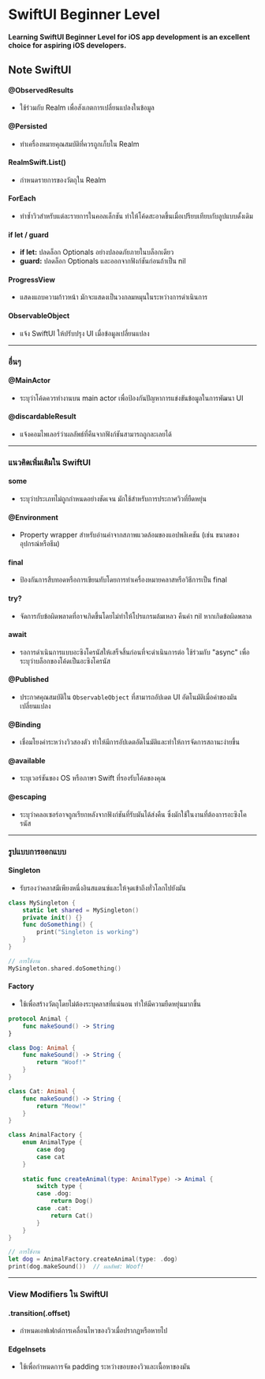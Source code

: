 # SwiftUI Beginner Level 
#### Learning SwiftUI Beginner Level for iOS app development is an excellent choice for aspiring iOS developers.

## Note SwiftUI

#### @ObservedResults
- ใช้ร่วมกับ Realm เพื่อสังเกตการเปลี่ยนแปลงในข้อมูล

#### @Persisted
- ทำเครื่องหมายคุณสมบัติที่ควรถูกเก็บใน Realm

#### RealmSwift.List<Item>()
- กำหนดรายการของวัตถุใน Realm

#### ForEach
- ทำซ้ำวิวสำหรับแต่ละรายการในคอลเล็กชัน ทำให้โค้ดสะอาดขึ้นเมื่อเปรียบเทียบกับลูปแบบดั้งเดิม

#### if let / guard
- **if let:** ปลดล็อก Optionals อย่างปลอดภัยภายในบล็อกเดียว
- **guard:** ปลดล็อก Optionals และออกจากฟังก์ชันก่อนถ้าเป็น nil

#### ProgressView
- แสดงแถบความก้าวหน้า มักจะแสดงเป็นวงกลมหมุนในระหว่างการดำเนินการ

#### ObservableObject
- แจ้ง SwiftUI ให้ปรับปรุง UI เมื่อข้อมูลเปลี่ยนแปลง

---

### อื่นๆ

#### @MainActor
- ระบุว่าโค้ดควรทำงานบน main actor เพื่อป้องกันปัญหาการแข่งขันข้อมูลในการพัฒนา UI

#### @discardableResult
- แจ้งคอมไพเลอร์ว่าผลลัพธ์ที่คืนจากฟังก์ชันสามารถถูกละเลยได้

---

### แนวคิดเพิ่มเติมใน SwiftUI

#### some
- ระบุว่าประเภทไม่ถูกกำหนดอย่างชัดเจน มักใช้สำหรับการประกาศวิวที่ยืดหยุ่น

#### @Environment
- Property wrapper สำหรับอ่านค่าจากสภาพแวดล้อมของแอปพลิเคชัน (เช่น ขนาดของอุปกรณ์หรือธีม)

#### final
- ป้องกันการสืบทอดหรือการเขียนทับโดยการทำเครื่องหมายคลาสหรือวิธีการเป็น final

#### try?
- จัดการกับข้อผิดพลาดที่อาจเกิดขึ้นโดยไม่ทำให้โปรแกรมล้มเหลว คืนค่า nil หากเกิดข้อผิดพลาด

#### await
- รอการดำเนินการแบบอะซิงโครนัสให้เสร็จสิ้นก่อนที่จะดำเนินการต่อ ใช้ร่วมกับ "async" เพื่อระบุว่าบล็อกของโค้ดเป็นอะซิงโครนัส

#### @Published
- ประกาศคุณสมบัติใน `ObservableObject` ที่สามารถอัปเดต UI อัตโนมัติเมื่อค่าของมันเปลี่ยนแปลง

#### @Binding
- เชื่อมโยงค่าระหว่างวิวสองตัว ทำให้มีการอัปเดตอัตโนมัติและทำให้การจัดการสถานะง่ายขึ้น

#### @available
- ระบุเวอร์ชันของ OS หรือภาษา Swift ที่รองรับโค้ดของคุณ

#### @escaping
- ระบุว่าคลอเซอร์อาจถูกเรียกหลังจากฟังก์ชันที่รับมันได้ส่งคืน ซึ่งมักใช้ในงานที่ต้องการอะซิงโครนัส

---

### รูปแบบการออกแบบ

#### Singleton
- รับรองว่าคลาสมีเพียงหนึ่งอินสแตนซ์และให้จุดเข้าถึงทั่วโลกไปยังมัน

```swift
class MySingleton {
    static let shared = MySingleton()
    private init() {}
    func doSomething() {
        print("Singleton is working")
    }
}

// การใช้งาน
MySingleton.shared.doSomething()
```

#### Factory
- ใช้เพื่อสร้างวัตถุโดยไม่ต้องระบุคลาสที่แน่นอน ทำให้มีความยืดหยุ่นมากขึ้น

```swift
protocol Animal {
    func makeSound() -> String
}

class Dog: Animal {
    func makeSound() -> String {
        return "Woof!"
    }
}

class Cat: Animal {
    func makeSound() -> String {
        return "Meow!"
    }
}

class AnimalFactory {
    enum AnimalType {
        case dog
        case cat
    }
    
    static func createAnimal(type: AnimalType) -> Animal {
        switch type {
        case .dog:
            return Dog()
        case .cat:
            return Cat()
        }
    }
}

// การใช้งาน
let dog = AnimalFactory.createAnimal(type: .dog)
print(dog.makeSound())  // ผลลัพธ์: Woof!
```

---

### View Modifiers ใน SwiftUI

#### .transition(.offset)
- กำหนดเอฟเฟกต์การเคลื่อนไหวของวิวเมื่อปรากฏหรือหายไป

#### EdgeInsets
- ใช้เพื่อกำหนดการจัด padding ระหว่างขอบของวิวและเนื้อหาของมัน

